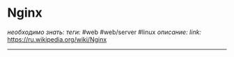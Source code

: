 # Nginx 
*необходимо знать:*
*теги:* #web #web/server #linux
*описание:*
*link:* https://ru.wikipedia.org/wiki/Nginx

---
## 
